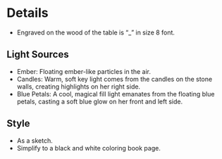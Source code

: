 # Details

- Engraved on the wood of the table is “_” in size 8 font.

## Light Sources

- Ember: Floating ember-like particles in the air.
- Candles: Warm, soft key light comes from the candles on the stone walls, creating highlights on her right side.
- Blue Petals: A cool, magical fill light emanates from the floating blue petals, casting a soft blue glow on her front and left side.

## Style

- As a sketch.
- Simplify to a black and white coloring book page.